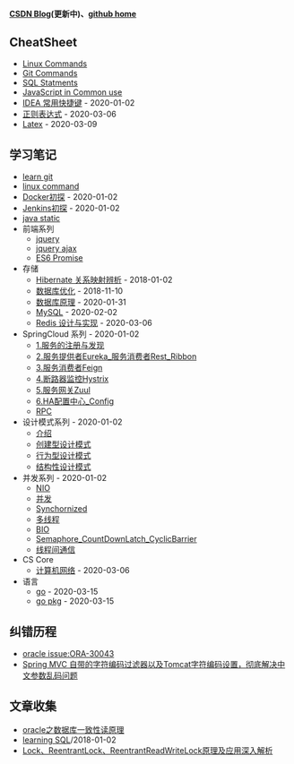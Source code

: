 #### [CSDN Blog](https://blog.csdn.net/csdn_shmily)(更新中)、[github home](https://github.com/jianxinliu)

## CheatSheet

- [Linux Commands](post/cheatsheet/linux.md)
- [Git Commands](post/cheatsheet/git.md)
- [SQL Statments](post/cheatsheet/sql.md)
- [JavaScript in Common use](post/cheatsheet/js.md)
- [IDEA 常用快捷键](post/cheatsheet/idea常用快捷键.md) - 2020-01-02
- [正则表达式](post/cheatsheet/正则表达式笔记.md) - 2020-03-06
- [Latex](post/cheatsheet/latex.md) - 2020-03-09

## 学习笔记
- [learn git](post/learning_note/learn_git.md)
- [linux command](post/learning_note/LinuxCommandLine.md)
- [Docker初探](post/learning_note/docker.md) - 2020-01-02
- [Jenkins初探](post/learning_note/Jenkins.md) - 2020-01-02
- [java static](post/learning_note/Java_static.md)
- 前端系列
  - [jquery](post/learning_note/f2e/Jquery.md)
  - [jquery ajax](post/learning_note/f2e/Jquery_Ajax.md)
  - [ES6 Promise](post/learning_note/f2e/ES6_Promise.md)
- 存储
  - [Hibernate 关系映射辨析](post/learning_note/db/hibernate_mapping.md) - 2018-01-02
  - [数据库优化](post/learning_note/db/db_optimiztion.md) - 2018-11-10
  - [数据库原理](post/learning_note/db/DB.md) - 2020-01-31
  - [MySQL](post/learning_note/db/mysql.md) - 2020-02-02
  - [Redis 设计与实现](post/learning_note/db/redis设计与实现.md) - 2020-03-06
- SpringCloud 系列 - 2020-01-02
  - [1.服务的注册与发现](post/learning_note/springcloud/Spring_Cloud1_服务的注册与发现.md)
  - [2.服务提供者Eureka_服务消费者Rest_Ribbon](post/learning_note/springcloud/Spring_Cloud2_服务提供者Eureka_服务消费者Rest_Ribbon.md)
  - [3.服务消费者Feign](post/learning_note/springcloud/Spring_Cloud3_服务消费者Feign.md)
  - [4.断路器监控Hystrix](post/learning_note/springcloud/Spring_Cloud4_断路器监控Hystrix.md)
  - [5.服务网关Zuul](post/learning_note/springcloud/Spring_Cloud5_服务网关Zuul.md)
  - [6.HA配置中心_Config](post/learning_note/springcloud/Spring_Cloud6_HA配置中心_Config.md)
  - [RPC](post/learning_note/springcloud/RPC.md)
- 设计模式系列 - 2020-01-02
  - [介绍](post/learning_note/designpattern/Introducting.md)
  - [创建型设计模式](post/learning_note/designpattern/创建型设计模式.md)
  - [行为型设计模式](post/learning_note/designpattern/行为型设计模式.md)
  - [结构性设计模式](post/learning_note/designpattern/结构性设计模式.md)
- 并发系列 - 2020-01-02
  - [NIO](post/learning_note/concurrency/NIO.md)
  - [并发](post/learning_note/concurrency/并发.md)
  - [Synchornized](post/learning_note/concurrency/Synchornized.md)
  - [多线程](post/learning_note/concurrency/多线程.md)
  - [BIO](post/learning_note/concurrency/bio.md)
  - [Semaphore_CountDownLatch_CyclicBarrier](post/learning_note/concurrency/Semaphore_CountDownLatch_CyclicBarrier.md)
  - [线程间通信](post/learning_note/concurrency/线程间通信.md)
- CS Core 
  - [计算机网络](post/learning_note/cs/计算机网络.md) - 2020-03-06
- 语言
  - [go](post/learning_note/lang/go.md) - 2020-03-15
  - [go pkg](post/learning_note/lang/gopkg.md) - 2020-03-15

## 纠错历程

- [oracle issue:ORA-30043](post/issue/oracle_issue_fix.md)
- [Spring MVC 自带的字符编码过滤器以及Tomcat字符编码设置，彻底解决中文参数乱码问题](http://blog.csdn.net/beauxie/article/details/53389856)

## 文章收集

- [oracle之数据库一致性读原理](http://www.cnblogs.com/Ronger/archive/2012/05/09/2492160.html)
- [learning SQL](post/learning_note/learn_sql.md)/2018-01-02
- [Lock、ReentrantLock、ReentrantReadWriteLock原理及应用深入解析](https://blog.csdn.net/u011479540/article/details/52013187)
  
